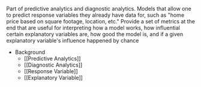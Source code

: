 Part of predictive analytics and diagnostic analytics. Models that allow one to predict response variables they already have data for, such as "home price based on square footage, location, etc." Provide a set of metrics at the end that are useful for interpreting how a model works, how influential certain explanatory variables are, how good the model is, and if a given explanatory variable's influence happened by chance

* Background
	* [[Predictive Analytics]]
	* [[Diagnostic Analytics]]
	* [[Response Variable]]
	* [[Explanatory Variable]]